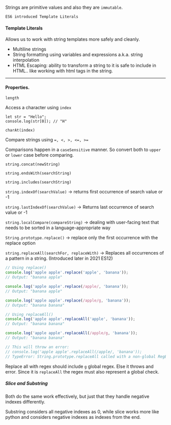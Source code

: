 Strings are primitive values and also they are `immutable`.  

	ES6 introduced Template Literals

#### Template Literals

Allows us to work with string templates more safely and cleanly.

- Multiline strings
- String formatting using variables and expressions a.k.a. string interpolation
- HTML Escaping: ability to transform a string to it is safe to include in HTML.. like working with html tags in the string.

------------------------------------------------------------------

#### Properties.

`length`

Access a character using `index`
```
let str = "Hello";
console.log(str[0]); // "H"
```

`charAt(index)`

Compare strings using `=, <, >, <=, >=`

Comparisons happen in a `caseSensitive` manner. So convert both to `upper` or `lower` case before comparing.

`string.concat(newString)`

`string.endsWith(searchString)`

`string.includes(searchString)`

`string.indexOf(searchValue)` -> returns first occurrence of search value or -1

`string.lastIndexOf(searchValue)` -> Returns last occurrence of search value or -1

`string.localCompare(compareString)` -> dealing with user-facing text that needs to be sorted in a language-appropriate way

`String.prototype.replace()`  -> replace only the first occurrence with the replace option

`string.replaceAll(searchFor, replaceWith)` -> Replaces all occurrences of a pattern in a string. (Introduced later in 2021 ES12)

```javascript
// Using replace()
console.log('apple apple'.replace('apple', 'banana'));
// Output: "banana apple"

console.log('apple apple'.replace(/apple/, 'banana'));
// Output: "banana apple"

console.log('apple apple'.replace(/apple/g, 'banana'));
// Output: "banana banana"

// Using replaceAll()
console.log('apple apple'.replaceAll('apple', 'banana'));
// Output: "banana banana"

console.log('apple apple'.replaceAll(/apple/g, 'banana'));
// Output: "banana banana"

// This will throw an error:
// console.log('apple apple'.replaceAll(/apple/, 'banana'));
// TypeError: String.prototype.replaceAll called with a non-global RegExp argument
```

Replace all with regex should include `g` global regex. Else it throws and error. Since it is `replaceAll` the regex must also represent a global check.

##### Slice and Substring

Both do the same work effectively, but just that they handle negative indexes differently. 

Substring considers all negative indexes as 0, while slice works more like python and considers negative indexes as indexes from the end.







